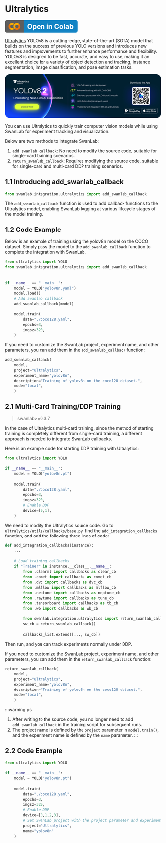# Ultralytics

[![](/assets/colab.svg)](https://colab.research.google.com/drive/1RAT2vSrvET4wEDd9syeDrgz0KBUDQAR1?usp=sharing)

[Ultralytics](https://github.com/ultralytics/ultralytics) YOLOv8 is a cutting-edge, state-of-the-art (SOTA) model that builds on the success of previous YOLO versions and introduces new features and improvements to further enhance performance and flexibility. YOLOv8 is designed to be fast, accurate, and easy to use, making it an excellent choice for a variety of object detection and tracking, instance segmentation, image classification, and pose estimation tasks.

![ultralytics](/assets/ig-ultralytics.png)

You can use Ultralytics to quickly train computer vision models while using SwanLab for experiment tracking and visualization.

Below are two methods to integrate SwanLab:
1. `add_swanlab_callback`: No need to modify the source code, suitable for single-card training scenarios.
2. `return_swanlab_callback`: Requires modifying the source code, suitable for single-card and multi-card DDP training scenarios.

## 1.1 Introducing add_swanlab_callback

```python
from swanlab.integration.ultralytics import add_swanlab_callback
```

The `add_swanlab_callback` function is used to add callback functions to the Ultralytics model, enabling SwanLab logging at various lifecycle stages of the model training.

## 1.2 Code Example

Below is an example of training using the yolov8n model on the COCO dataset. Simply pass the model to the `add_swanlab_callback` function to complete the integration with SwanLab.

```python {9}
from ultralytics import YOLO
from swanlab.integration.ultralytics import add_swanlab_callback


if __name__ == "__main__":
    model = YOLO("yolov8n.yaml")
    model.load()
    # Add swanlab callback
    add_swanlab_callback(model)

    model.train(
        data="./coco128.yaml",
        epochs=3, 
        imgsz=320,
    )
```

If you need to customize the SwanLab project, experiment name, and other parameters, you can add them in the `add_swanlab_callback` function:

```python
add_swanlab_callback(
    model,
    project="ultralytics",
    experiment_name="yolov8n",
    description="Training of yolov8n on the coco128 dataset.",
    mode="local",
    )
```

## 2.1 Multi-Card Training/DDP Training

> swanlab>=0.3.7

In the case of Ultralytics multi-card training, since the method of starting training is completely different from single-card training, a different approach is needed to integrate SwanLab callbacks.

Here is an example code for starting DDP training with Ultralytics:

```python
from ultralytics import YOLO

if __name__ == "__main__":
    model = YOLO("yolov8n.pt")

    model.train(
        data="./coco128.yaml",
        epochs=3, 
        imgsz=320,
        # Enable DDP
        device=[0,1],
    )
```

We need to modify the Ultralytics source code. Go to `ultralytics/utils/callbacks/base.py`, find the `add_integration_callbacks` function, and add the following three lines of code:

```python (15,16,18)
def add_integration_callbacks(instance):
    ...
    
    # Load training callbacks
    if "Trainer" in instance.__class__.__name__:
        from .clearml import callbacks as clear_cb
        from .comet import callbacks as comet_cb
        from .dvc import callbacks as dvc_cb
        from .mlflow import callbacks as mlflow_cb
        from .neptune import callbacks as neptune_cb
        from .raytune import callbacks as tune_cb
        from .tensorboard import callbacks as tb_cb
        from .wb import callbacks as wb_cb

        from swanlab.integration.ultralytics import return_swanlab_callback
        sw_cb = return_swanlab_callback()

        callbacks_list.extend([..., sw_cb])
```

Then run, and you can track experiments normally under DDP.

If you need to customize the SwanLab project, experiment name, and other parameters, you can add them in the `return_swanlab_callback` function:

```python
return_swanlab_callback(
    model,
    project="ultralytics",
    experiment_name="yolov8n",
    description="Training of yolov8n on the coco128 dataset.",
    mode="local",
    )
```

:::warning ps
1. After writing to the source code, you no longer need to add `add_swanlab_callback` in the training script for subsequent runs.
2. The project name is defined by the `project` parameter in `model.train()`, and the experiment name is defined by the `name` parameter.
:::

## 2.2 Code Example

```python
from ultralytics import YOLO

if __name__ == "__main__":
    model = YOLO("yolov8n.pt")

    model.train(
        data="./coco128.yaml",
        epochs=3, 
        imgsz=320,
        # Enable DDP
        device=[0,1,2,3],
        # Set SwanLab project with the project parameter and experiment name with the name parameter
        project="Ultralytics",
        name="yolov8n"
    )
```
